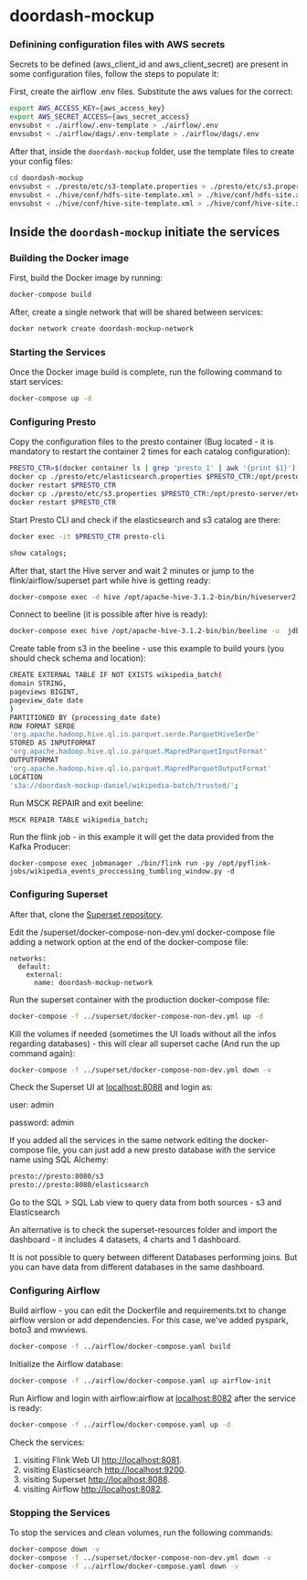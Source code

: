 # doordash-mockup

### Definining configuration files with AWS secrets

Secrets to be defined (aws_client_id and aws_client_secret) are present in some configuration files, follow the steps to populate it:

First, create the airflow .env files. Substitute the aws values for the correct:
```bash
export AWS_ACCESS_KEY={aws_access_key}
export AWS_SECRET_ACCESS={aws_secret_access}
envsubst < ./airflow/.env-template > ./airflow/.env
envsubst < ./airflow/dags/.env-template > ./airflow/dags/.env
```

After that, inside the `doordash-mockup` folder, use the template files to create your config files:

```bash
cd doordash-mockup
envsubst < ./presto/etc/s3-template.properties > ./presto/etc/s3.properties
envsubst < ./hive/conf/hdfs-site-template.xml > ./hive/conf/hdfs-site.xml
envsubst < ./hive/conf/hive-site-template.xml > ./hive/conf/hive-site.xml
```

## Inside the `doordash-mockup` initiate the services

### Building the Docker image

First, build the Docker image by running:

```bash
docker-compose build
```
After, create a single network that will be shared between services:
```bash
docker network create doordash-mockup-network
```

### Starting the Services

Once the Docker image build is complete, run the following command to start services:

```bash
docker-compose up -d
```

### Configuring Presto
Copy the configuration files to the presto container
(Bug located - it is mandatory to restart the container 2 times for each catalog configuration):

```bash
PRESTO_CTR=$(docker container ls | grep 'presto_1' | awk '{print $1}')
docker cp ./presto/etc/elasticsearch.properties $PRESTO_CTR:/opt/presto-server/etc/catalog/elasticsearch.properties
docker restart $PRESTO_CTR
docker cp ./presto/etc/s3.properties $PRESTO_CTR:/opt/presto-server/etc/catalog/s3.properties
docker restart $PRESTO_CTR
```

Start Presto CLI and check if the elasticsearch and s3 catalog are there:

```bash
docker exec -it $PRESTO_CTR presto-cli
```

```bash
show catalogs;
```

After that, start the Hive server and wait 2 minutes or jump to the flink/airflow/superset part while hive is getting ready:

```bash
docker-compose exec -d hive /opt/apache-hive-3.1.2-bin/bin/hiveserver2
```

Connect to beeline (it is possible after hive is ready):
```bash
docker-compose exec hive /opt/apache-hive-3.1.2-bin/bin/beeline -u  jdbc:hive2://localhost:10000
```

Create table from s3 in the beeline - use this example to build yours (you should check schema and location):
```bash
CREATE EXTERNAL TABLE IF NOT EXISTS wikipedia_batch(
domain STRING,
pageviews BIGINT,
pageview_date date
)
PARTITIONED BY (processing_date date)
ROW FORMAT SERDE
'org.apache.hadoop.hive.ql.io.parquet.serde.ParquetHiveSerDe'
STORED AS INPUTFORMAT
'org.apache.hadoop.hive.ql.io.parquet.MapredParquetInputFormat'
OUTPUTFORMAT
'org.apache.hadoop.hive.ql.io.parquet.MapredParquetOutputFormat'
LOCATION
's3a://doordash-mockup-daniel/wikipedia-batch/trusted/';
```

Run MSCK REPAIR and exit beeline:

```bash
MSCK REPAIR TABLE wikipedia_batch;
```

Run the flink job - in this example it will get the data provided from the Kafka Producer:

```shell script
docker-compose exec jobmanager ./bin/flink run -py /opt/pyflink-jobs/wikipedia_events_proccessing_tumbling_window.py -d
```
### Configuring Superset
After that, clone the [Superset repository](https://github.com/apache/superset).

Edit the /superset/docker-compose-non-dev.yml docker-compose file adding a network option at the end of the docker-compose file:
```
networks: 
  default: 
    external: 
      name: doordash-mockup-network
```

Run the superset container with the production docker-compose file:
```bash
docker-compose -f ../superset/docker-compose-non-dev.yml up -d
```

Kill the volumes if needed (sometimes the UI loads without all the infos regarding databases) - this will clear all superset cache (And run the up command again):
```bash
docker-compose -f ../superset/docker-compose-non-dev.yml down -v
```
Check the Superset UI at [localhost:8088](localhost:8088) and login as:

user: admin

password: admin

If you added all the services in the same network editing the docker-compose file, you can just add a new presto database with the service name using SQL Alchemy:

```bash
presto://presto:8080/s3
presto://presto:8080/elasticsearch
```

Go to the SQL > SQL Lab view to query data from both sources - s3 and Elasticsearch

An alternative is to check the superset-resources folder and import the dashboard - it includes 4 datasets, 4 charts and 1 dashboard.

It is not possible to query between different Databases performing joins. But you can have data from different databases in the same dashboard.

### Configuring Airflow

Build airflow - you can edit the Dockerfile and requirements.txt to change airflow version or add dependencies. For this case, we've added pyspark, boto3 and mwviews.
```bash
docker-compose -f ../airflow/docker-compose.yaml build
```

Initialize the Airflow database:
```bash
docker-compose -f ../airflow/docker-compose.yaml up airflow-init
```

Run Airflow and login with airflow:airflow at [localhost:8082](localhost:8082) after the service is ready:
```bash
docker-compose -f ../airflow/docker-compose.yaml up -d
```

Check the services:

1. visiting Flink Web UI [http://localhost:8081](http://localhost:8081).
2. visiting Elasticsearch [http://localhost:9200](http://localhost:9200).
3. visiting Superset [http://localhost:8088](http://localhost:8088).
4. visiting Airflow [http://localhost:8082](http://localhost:8082).

### Stopping the Services

To stop the services and clean volumes, run the following commands:

```bash
docker-compose down -v
docker-compose -f ../superset/docker-compose-non-dev.yml down -v
docker-compose -f ../airflow/docker-compose.yaml down -v
```
